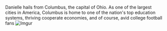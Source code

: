 Danielle hails from Columbus, the capital of Ohio. As one of the largest cities in America, Columbus is home to one of the nation's top education systems, thriving cooperate economies, and of course, avid college football fans
![Imgur](https://i.imgur.com/jYS7ptK.jpg)
